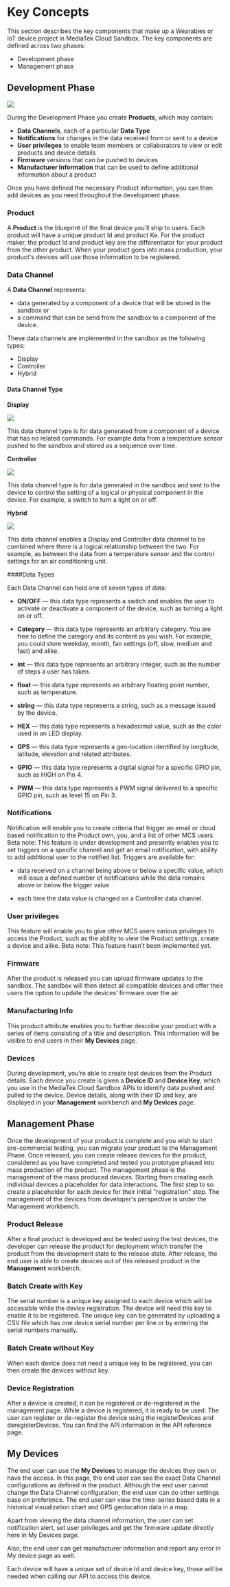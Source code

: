 # Key Concepts

This section describes the key components that make up a Wearables or IoT device project in MediaTek Cloud Sandbox. The key components are defined across two phases:
- Development phase
- Management phase

## Development Phase

![](https://raw.githubusercontent.com/Mediatek-Cloud/MCS/master/graphics/product-structure.JPG)

During the Development Phase you create **Products**, which may contain:
- **Data Channels**, each of a particular **Data Type**
- **Notifications** for changes in the data received from or sent to a device
- **User privileges** to enable team members or collaborators to view or edit products and device details
- **Firmware** versions that can be pushed to devices
- **Manufacturer Information** that can be used to define additional information about a product

Once you have defined the necessary Product information, you can then add devices as you need throughout the development phase.
### Product

A **Product** is the blueprint of the final device you’ll ship to users. Each product will have a unique product Id and product Ke. For the product maker, the product Id and product key are the differentiator for your product from the other product. When your product goes into mass production, your product's devices will use those information to be registered.

### Data Channel

A **Data Channel** represents:
- data generated by a component of a device that will be stored in the sandbox or
- a command that can be send from the sandbox to a component of the device.

These data channels are implemented in the sandbox as the following types:
- Display
- Controller
- Hybrid

#### Data Channel Type


**Display**

![](https://raw.githubusercontent.com/Mediatek-Cloud/MCS/master/graphics/datachannel_type_display.JPG)

This data channel type is for data generated from a component of a device that has no related commands. For example data from a temperature sensor pushed to the sandbox and stored as a sequence over time.


**Controller**

![](https://raw.githubusercontent.com/Mediatek-Cloud/MCS/master/graphics/datachannel_type_controller.JPG)

This data channel type is for data generated in the sandbox and sent to the device to control the setting of a logical or physical component in the device. For example, a switch to turn a light on or off.


**Hybrid**

![](https://raw.githubusercontent.com/Mediatek-Cloud/MCS/master/graphics/datachannel_type_hybrid.JPG)

This data channel enables a Display and Controller data channel to be combined where there is a logical relationship between the two. For example, as between the data from a temperature sensor and the control settings for an air conditioning unit.


####Data Types

Each Data Channel can hold one of seven types of data:

- **ON/OFF** — this data type represents a switch and enables the user to activate or deactivate a component of the device, such as turning a light on or off.

- **Category** — this data type represents an arbitrary category. You are free to define the category and its content as you wish. For example, you could store weekday, month, fan settings (off, slow, medium and fast) and alike.

- **int** — this data type represents an arbitrary integer, such as the number of steps a user has taken.

- **float** — this data type represents an arbitrary floating point number, such as temperature.

- **string** — this data type represents a string, such as a message issued by the device.

- **HEX** — this data type represents a hexadecimal value, such as the color used in an LED display.

- **GPS** — this data type represents a geo-location identified by longitude, latitude, elevation and related attributes.

- **GPIO** — this data type represents a digital signal for a specific GPIO pin, such as HIGH on Pin 4.

- **PWM** — this data type represents a PWM signal delivered to a specific GPIO pin, such as level 15 on Pin 3.


### Notifications

Notification will enable you to create criteria that trigger an email or cloud based notification to the Product own, you, and a list of other MCS users.
Beta note: This feature is under development and presently enables you to set triggers on a specific channel and get an email notification, with ability to add additional user to the notified list. Triggers are available for:

- data received on a channel being above or below a specific value, which will issue a defined number of notifications while the data remains above or below the trigger value

- each time the data value is changed on a Controller data channel.


### User privileges
This feature will enable you to give other MCS users various privileges to access the Product, such as the ability to view the Product settings, create a device and alike.
Beta note: This feature hasn’t been implemented yet.

### Firmware

After the product is released you can upload firmware updates to the sandbox. The sandbox will then detect all compatible devices and offer their users the option to update the devices’ firmware over the air.


### Manufacturing Info

This product attribute enables you to further describe your product with a series of items consisting of a title and description. This information will be visible to end users in their **My Devices** page.

### Devices ###

During development, you’re able to create test devices from the Product details. Each device you create is given a **Device ID** and **Device Key**, which you use in the MediaTek Cloud Sandbox APIs to identify data pushed and pulled to the device. Device details, along with their ID and key, are displayed in your **Management** workbench and **My Devices** page.

## Management Phase

Once the development of your product is complete and you wish to start pre-commercial testing, you can migrate your product to the Management Phase. Once released, you can create release devices for the product, considered as you have completed and tested you prototype phased into mass production of the product. The management phase is the management of the mass produced devices. Starting from creating each individual devices a placeholder for data interactions. The first step to so create a placeholder for each device for their initial "registration" step. The management of the devices from developer's perspective is under the Management workbench.
### Product Release

After a final product is developed and be tested using the test devices, the developer can release the product for deployment which transfer the product from the development state to the release state. After release, the end user is able to create devices out of this released product in the **Management** workbench.


### Batch Create with Key

The serial number is a unique key assigned to each device which will be accessible while the device registration. The device will need this key to enable it to be registered. The unique key can be generated by uploading a CSV file which has one device serial number per line or by entering the serial numbers manually.



### Batch Create without Key

When each device does not need a unique key to be registered, you can then create the devices without key.



### Device Registration

After a device is created, it can be registered or de-registered in the management page. While a device is registered, it is ready to be used. The user can register or de-register the device using the registerDevices and deregisterDevices. You can find the API information in the API reference page.



## My Devices


The end user can use the **My Devices** to manage the devices they own or have the access. In this page, the end user can see the exact Data Channel configurations as defined in the product. Although the end user cannot change the Data Channel configuration, the end user can do other settings base on preference. The end user can view the time-series based data in a historical visualization chart and GPS geolocation data in a map.

Apart from viewing the data channel information, the user can set notification alert, set user privileges and get the firmware update directly here in My Devices page.

Also, the end user can get manufacturer information and report any error in My device page as well.

Each device will have a unique set of device Id and device key, those will be needed when calling our API to access this device.
